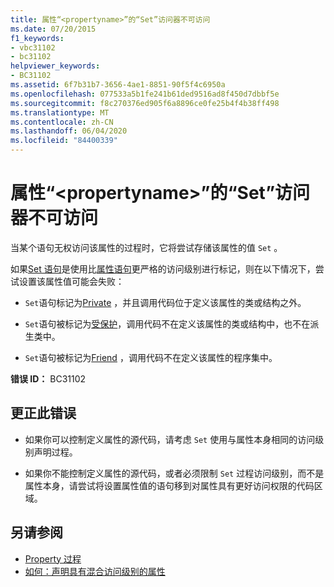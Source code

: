```yaml
---
title: 属性“<propertyname>”的“Set”访问器不可访问
ms.date: 07/20/2015
f1_keywords:
- vbc31102
- bc31102
helpviewer_keywords:
- BC31102
ms.assetid: 6f7b31b7-3656-4ae1-8851-90f5f4c6950a
ms.openlocfilehash: 077533a5b1fe241b61ded9516ad8f450d7dbbf5e
ms.sourcegitcommit: f8c270376ed905f6a8896ce0fe25b4f4b38ff498
ms.translationtype: MT
ms.contentlocale: zh-CN
ms.lasthandoff: 06/04/2020
ms.locfileid: "84400339"
---
```

# <a name="set-accessor-of-property-propertyname-is-not-accessible"></a>属性“\<propertyname>”的“Set”访问器不可访问
当某个语句无权访问该属性的过程时，它将尝试存储该属性的值 `Set` 。  
  
 如果[Set 语句](../statements/set-statement.md)是使用比[属性语句](../statements/property-statement.md)更严格的访问级别进行标记，则在以下情况下，尝试设置该属性值可能会失败：  
  
- `Set`语句标记为[Private](../modifiers/private.md) ，并且调用代码位于定义该属性的类或结构之外。  
  
- `Set`语句被标记为[受保护](../modifiers/protected.md)，调用代码不在定义该属性的类或结构中，也不在派生类中。  
  
- `Set`语句被标记为[Friend](../modifiers/friend.md) ，调用代码不在定义该属性的程序集中。  
  
 **错误 ID：** BC31102  
  
## <a name="to-correct-this-error"></a>更正此错误  
  
- 如果你可以控制定义属性的源代码，请考虑 `Set` 使用与属性本身相同的访问级别声明过程。  
  
- 如果你不能控制定义属性的源代码，或者必须限制 `Set` 过程访问级别，而不是属性本身，请尝试将设置属性值的语句移到对属性具有更好访问权限的代码区域。  
  
## <a name="see-also"></a>另请参阅

- [Property 过程](../../programming-guide/language-features/procedures/property-procedures.md)
- [如何：声明具有混合访问级别的属性](../../programming-guide/language-features/procedures/how-to-declare-a-property-with-mixed-access-levels.md)
